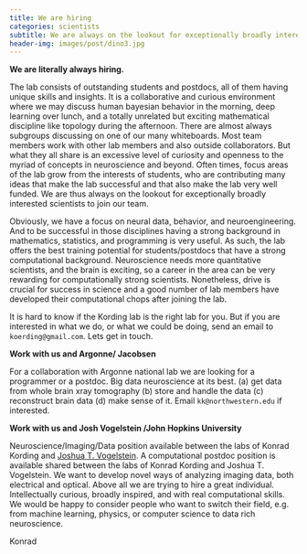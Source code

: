 ```yaml
---
title: We are hiring
categories: scientists
subtitle: We are always on the lookout for exceptionally broadly interested scientists to join our team.
header-img: images/post/dino3.jpg
---
```


**We are literally always hiring.**

The lab consists of outstanding students and postdocs, all of them having unique skills and insights. It is a collaborative and curious environment where we may discuss human bayesian behavior in the morning, deep learning over lunch, and a totally unrelated but exciting mathematical discipline like topology during the afternoon. There are almost always subgroups discussing on one of our many whiteboards. Most team members work with other lab members and also outside collaborators. But what they all share is an excessive level of curiosity and openness to the myriad of concepts in neuroscience and beyond. Often times, focus areas of the lab grow from the interests of students, who are contributing many ideas that make the lab successful and that also make the lab very well funded. We are thus always on the lookout for exceptionally broadly interested scientists to join our team.

Obviously, we have a focus on neural data, behavior, and neuroengineering. And to be successful in those disciplines having a strong background in mathematics, statistics, and programming is very useful. As such, the lab offers the best training potential for students/postdocs that have a strong computational background. Neuroscience needs more quantitative scientists, and the brain is exciting, so a career in the area can be very rewarding for computationally strong scientists. Nonetheless, drive is crucial for success in science and a good number of lab members have developed their computational chops after joining the lab.

It is hard to know if the Kording lab is the right lab for you. But if you are interested in what we do, or what we could be doing, send an email to `koerding@gmail.com`. Lets get in touch.

**Work with us and Argonne/ Jacobsen**

For a collaboration with Argonne national lab we are looking for a programmer or a postdoc. Big data neuroscience at its best. (a) get data from whole brain xray tomography (b) store and handle the data (c) reconstruct brain data (d) make sense of it. Email `kk@northwestern.edu` if interested.

**Work with us and Josh Vogelstein /John Hopkins University**

Neuroscience/Imaging/Data position available between the labs of Konrad Kording and [Joshua T. Vogelstein](http://jovo.me/). A computational postdoc position is available shared between the labs of Konrad Kording and Joshua T. Vogelstein. We want to develop novel ways of analyzing imaging data, both electrical and optical. Above all we are trying to hire a great individual. Intellectually curious, broadly inspired, and with real computational skills. We would be happy to consider people who want to switch their field, e.g. from machine learning, physics, or computer science to data rich neuroscience.


Konrad

